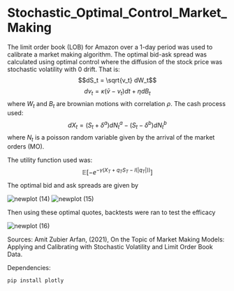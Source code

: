 # Stochastic_Optimal_Control_Market_Making

The limit order book (LOB) for Amazon over a 1-day period was used to calibrate a market making algorithm. The optimal bid-ask spread was calculated using optimal control where the diffusion of the stock price was stochastic volatility with 0 drift. That is:
$$dS_t = \sqrt{v_t} dW_t$$
$$dv_t = \kappa(\bar{v} - v_t)dt + \eta dB_t$$
where $W_t$ and $B_t$ are brownian motions with correlation $\rho$.
The cash process used:
$$dX_t = (S_t + \delta^a)dN_t^a - (S_t - \delta^b)dN_t^b$$
where $N_t$ is a poisson random variable given by the arrival of the market orders (MO).

The utility function used was:
$$\mathbb{E}\left[-e^{-\gamma\left(X_T+q_T S_T-l\left(\left|q_T\right|\right)\right)}\right]$$


The optimal bid and ask spreads are given by

![newplot (14)](https://github.com/ted-love/Stochastic_Optimal_Control_Market_Making/assets/46618315/902390e6-c98a-4a7a-b053-a6a466a88bf1)
![newplot (15)](https://github.com/ted-love/Stochastic_Optimal_Control_Market_Making/assets/46618315/e6370f95-5225-4acb-8d3b-d3654c60364e)

Then using these optimal quotes, backtests were ran to test the efficacy

![newplot (16)](https://github.com/ted-love/Stochastic_Optimal_Control_Market_Making/assets/46618315/75c14dde-770c-4a1b-b50f-f19916458ee9)


Sources: 
Amit Zubier Arfan, (2021), On the Topic of Market Making Models: Applying and Calibrating with Stochastic Volatility and Limit Order Book Data.

Dependencies:
```
pip install plotly
```
